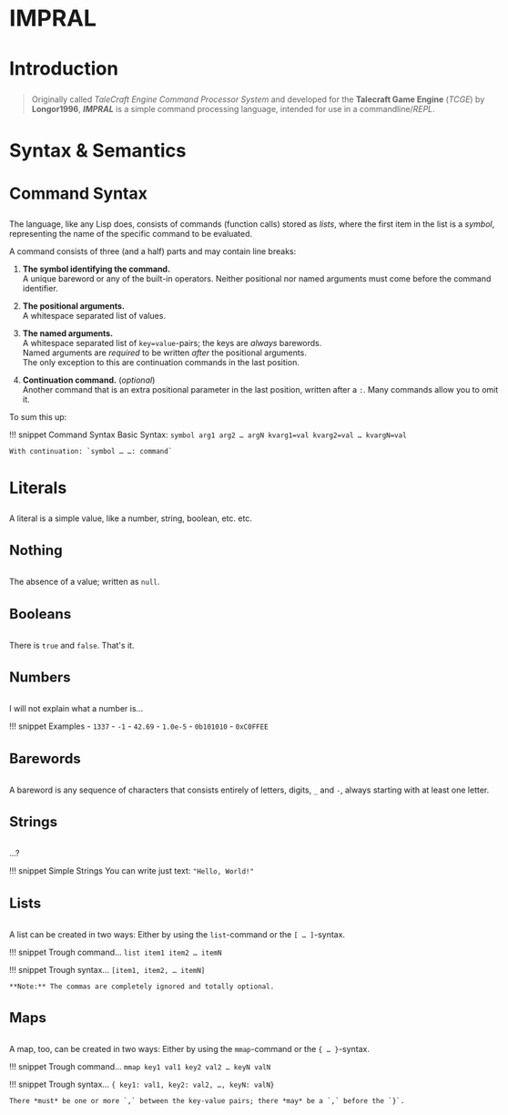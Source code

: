 <style>@media all {
	body{margin:0 auto;max-width:1024px;}
	h1{font-size:2.5rem}
	h2{font-size:2.0rem}
	h3{font-size:1.75rem}
	h4{font-size:1.5rem}
	h5{font-size:1.25rem}
	h6{font-size:1.125rem}
	table{border:1px solid rgba(127,127,127,0.25);border-radius:3px}
	div.admonition > pre:only-of-type:last-child {margin:0.6rem -0.6rem;padding:0.5rem}
	div.admonition > ul {margin:0.6rem 1rem;padding:0.5rem}
	div.admonition > .admonition-title:only-child {border-bottom:none}
}</style>

# IMPRAL

## Introduction

> Originally called *TaleCraft Engine Command Processor System* and developed for the **Talecraft Game Engine** (*TCGE*) by **Longor1996**, ***IMPRAL*** is a simple command processing language, intended for use in a commandline/*REPL*.

## Syntax & Semantics

### Command Syntax

The language, like any Lisp does, consists of commands (function calls) stored as *lists*,
where the first item in the list is a *symbol*, representing the name of the specific command to be evaluated.

A command consists of three (and a half) parts and may contain line breaks:

1. **The symbol identifying the command.**  
	A unique bareword or any of the built-in operators.
	Neither positional nor named arguments must come before the command identifier.

2. **The positional arguments.**  
	A whitespace separated list of values.

3. **The named arguments.**  
	A whitespace separated list of `key=value`-pairs; the keys are *always* barewords.  
	Named arguments are *required* to be written *after* the positional arguments.  
	The only exception to this are continuation commands in the last position.

4. **Continuation command.** (*optional*)  
	Another command that is an extra positional parameter in the last position, written after a `:`.
	Many commands allow you to omit it.

To sum this up:

!!! snippet Command Syntax
	Basic Syntax: `symbol arg1 arg2 … argN kvarg1=val kvarg2=val … kvargN=val`
	
	With continuation: `symbol … …: command`
### Literals

A literal is a simple value, like a number, string, boolean, etc. etc.

#### Nothing

The absence of a value; written as `null`.

#### Booleans

There is `true` and `false`. That's it.

#### Numbers

I will not explain what a number is...

!!! snippet Examples
	- `1337`
	- `-1`
	- `42.69`
	- `1.0e-5`
	- `0b101010`
	- `0xC0FFEE`

#### Barewords

A bareword is any sequence of characters that consists entirely of letters, digits, `_` and `-`,
always starting with at least one letter.

#### Strings

...?

!!! snippet Simple Strings
	You can write just text: `"Hello, World!"`  
#### Lists

A list can be created in two ways: Either by using the `list`-command or the `[ … ]`-syntax.

!!! snippet Trough command...
	`list item1 item2 … itemN`

!!! snippet Trough syntax...
	`[item1, item2, … itemN]`
	
	**Note:** The commas are completely ignored and totally optional.

#### Maps

A map, too, can be created in two ways: Either by using the `mmap`-command or the `{ … }`-syntax.

!!! snippet Trough command...
	`mmap key1 val1 key2 val2 … keyN valN`

!!! snippet Trough syntax...
	`{ key1: val1, key2: val2, …, keyN: valN}`
	
	There *must* be one or more `,` between the key-value pairs; there *may* be a `,` before the `}`.



